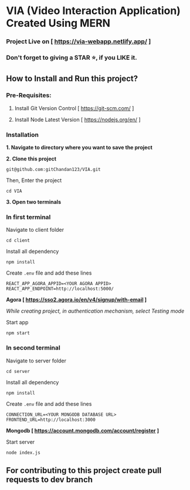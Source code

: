 # VIA (Video Interaction Application) Created Using MERN

### Project Live on [ https://via-webapp.netlify.app/ ]

### Don't forget to giving a STAR ⭐️, if you LIKE it.

## How to Install and Run this project?

### Pre-Requisites:
1. Install Git Version Control
[ https://git-scm.com/ ]

2. Install Node Latest Version
[ https://nodejs.org/en/ ]

### Installation
**1. Navigate to directory where you want to save the project**

**2. Clone this project**
```
git@github.com:gitChandan123/VIA.git
```

Then, Enter the project
```
cd VIA
```

**3. Open two terminals**
### In first terminal
Navigate to client folder
```
cd client
```
Install all dependency
```
npm install
```
Create ```.env``` file and add these lines
```
REACT_APP_AGORA_APPID=<YOUR AGORA APPID>
REACT_APP_ENDPOINT=http://localhost:5000/
```
**Agora [ https://sso2.agora.io/en/v4/signup/with-email ]**

*While creating project, in authentication mechanism, select Testing mode*

Start app
```
npm start
```

### In second terminal
Navigate to server folder
```
cd server
```
Install all dependency
```
npm install
```
Create ```.env``` file and add these lines
```
CONNECTION_URL=<YOUR MONGODB DATABASE URL>
FRONTEND_URL=http://localhost:3000
```
**Mongodb [ https://account.mongodb.com/account/register ]**

Start server
```
node index.js
```

## For contributing to this project create pull requests to dev branch
